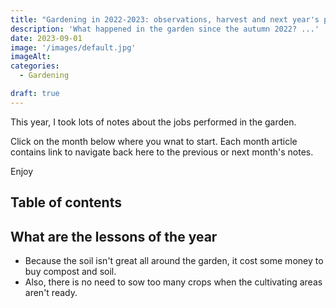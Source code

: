 ```yaml
---
title: "Gardening in 2022-2023: observations, harvest and next year's plans"
description: 'What happened in the garden since the autumn 2022? ...'
date: 2023-09-01
image: '/images/default.jpg'
imageAlt:
categories:
  - Gardening

draft: true
---
```


This year, I took lots of notes about the jobs performed in the garden.

Click on the month below where you wnat to start. Each month article contains link to navigate back here to the previous or next month's notes.

Enjoy

## Table of contents

<!--
- [Month of October 2022](2022-10.md)
- [Month of November 2022](2022-10.md)
- [Month of December 2022](2022-10.md)
- [Month of January 2023](2023-01.md)
- [Month of February 2023](2023-02.md)
- [Month of March 2023](2023-03.md)
- [Month of April 2023](2023-04.md)
- [Month of May 2023](2023-05.md)
- [Month of June 2022](2023-06.md)
- [Month of July 2023](2023-07.md)
- [Month of August 2023](2023-08.md)
- [Month of September 2023](2023-09.md) -->

## What are the lessons of the year

- Because the soil isn't great all around the garden, it cost some money to buy compost and soil.
- Also, there is no need to sow too many crops when the cultivating areas aren't ready.
